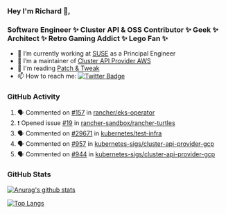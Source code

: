 ### Hey I'm Richard 👋, 

<h3 align="left">Software Engineer ✨ Cluster API & OSS Contributor ✨ Geek ✨ Architect ✨ Retro Gaming Addict ✨ Lego Fan ✨</h3>

- 🔭 I’m currently working at [SUSE](https://www.suse.com/) as a Principal Engineer
- 👯 I’m a maintainer of [Cluster API Provider AWS](https://github.com/kubernetes-sigs/cluster-api-provider-aws)
- 💬 I'm reading [Patch & Tweak](https://bjooks.com/products/patch-tweak-exploring-modular-synthesis)
- 📫 How to reach me: [![Twitter Badge](https://img.shields.io/badge/-@fruit_case-00acee?style=flat&logo=Twitter&logoColor=white)](https://twitter.com/intent/follow?screen_name=fruit_case "Follow on Twitter")

### GitHub Activity 

<!--START_SECTION:activity-->
1. 🗣 Commented on [#157](https://github.com/rancher/eks-operator/issues/157) in [rancher/eks-operator](https://github.com/rancher/eks-operator)
2. ❗ Opened issue [#19](https://github.com/rancher-sandbox/rancher-turtles/issues/19) in [rancher-sandbox/rancher-turtles](https://github.com/rancher-sandbox/rancher-turtles)
3. 🗣 Commented on [#29671](https://github.com/kubernetes/test-infra/issues/29671) in [kubernetes/test-infra](https://github.com/kubernetes/test-infra)
4. 🗣 Commented on [#957](https://github.com/kubernetes-sigs/cluster-api-provider-gcp/issues/957) in [kubernetes-sigs/cluster-api-provider-gcp](https://github.com/kubernetes-sigs/cluster-api-provider-gcp)
5. 🗣 Commented on [#944](https://github.com/kubernetes-sigs/cluster-api-provider-gcp/issues/944) in [kubernetes-sigs/cluster-api-provider-gcp](https://github.com/kubernetes-sigs/cluster-api-provider-gcp)
<!--END_SECTION:activity-->

### GitHub Stats

[![Anurag's github stats](https://github-readme-stats.vercel.app/api?username=richardcase&count_private=true&show_icons=true)](https://github.com/anuraghazra/github-readme-stats)

[![Top Langs](https://github-readme-stats.vercel.app/api/top-langs/?username=richardcase&hide=html&layout=compact)](https://github.com/anuraghazra/github-readme-stats)
